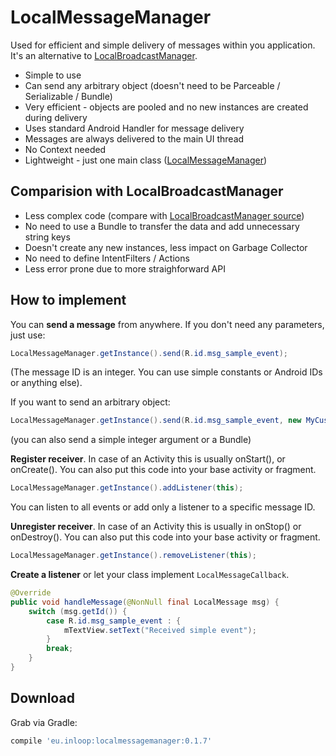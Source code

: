 LocalMessageManager
================

Used for efficient and simple delivery of messages within you application. It's an alternative to [LocalBroadcastManager](https://developer.android.com/reference/android/support/v4/content/LocalBroadcastManager.html).

- Simple to use
- Can send any arbitrary object (doesn't need to be Parceable / Serializable / Bundle)
- Very efficient - objects are pooled and no new instances are created during delivery
- Uses standard Android Handler for message delivery
- Messages are always delivered to the main UI thread
- No Context needed
- Lightweight - just one main class ([LocalMessageManager](https://github.com/inloop/LocalMessageManager/blob/master/library/src/main/java/eu/inloop/localmessagemanager/LocalMessageManager.java))


Comparision with LocalBroadcastManager
--------
- Less complex code (compare with [LocalBroadcastManager source](https://github.com/android/platform_frameworks_support/blob/master/v4/java/android/support/v4/content/LocalBroadcastManager.java))
- No need to use a Bundle to transfer the data and add unnecessary string keys
- Doesn't create any new instances, less impact on Garbage Collector 
- No need to define IntentFilters / Actions
- Less error prone due to more straighforward API


How to implement
--------

You can **send a message** from anywhere. If you don't need any parameters, just use:
```java
LocalMessageManager.getInstance().send(R.id.msg_sample_event);
```
(The message ID is an integer. You can use simple constants or Android IDs or anything else).

If you want to send an arbitrary object:
```java
LocalMessageManager.getInstance().send(R.id.msg_sample_event, new MyCustomObject());
```

(you can also send a simple integer argument or a Bundle)

**Register receiver**. In case of an Activity this is usually onStart(), or onCreate(). 
You can also put this code into your base activity or fragment.
```java
LocalMessageManager.getInstance().addListener(this);
```
You can listen to all events or add only a listener to a specific message ID.

**Unregister receiver**. In case of an Activity this is usually in onStop() or onDestroy(). 
You can also put this code into your base activity or fragment.
```java
LocalMessageManager.getInstance().removeListener(this);
```

**Create a listener** or let your class implement `LocalMessageCallback`.
```java
@Override
public void handleMessage(@NonNull final LocalMessage msg) {
    switch (msg.getId()) {
        case R.id.msg_sample_event : {
            mTextView.setText("Received simple event");
        }
        break;
    }
}
```

Download
--------

Grab via Gradle:
```groovy
compile 'eu.inloop:localmessagemanager:0.1.7'
```
